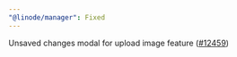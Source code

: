 ```yaml
---
"@linode/manager": Fixed
---
```


Unsaved changes modal for upload image feature ([#12459](https://github.com/linode/manager/pull/12459))
